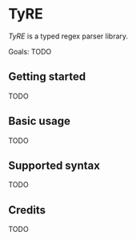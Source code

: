 TyRE
====

*TyRE* is a typed regex parser library.

Goals: TODO

Getting started
---------------

TODO

Basic usage
-----------

TODO

Supported syntax
----------------

TODO

Credits
-------

TODO
